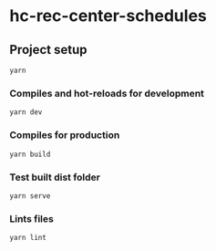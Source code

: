 # hc-rec-center-schedules

## Project setup

```
yarn
```

### Compiles and hot-reloads for development

```
yarn dev
```

### Compiles for production

```
yarn build
```

### Test built dist folder

```
yarn serve
```

### Lints files

```
yarn lint
```
